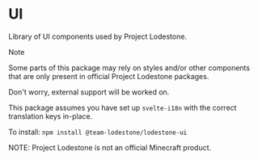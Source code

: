 # UI
Library of UI components used by Project Lodestone.

> [!NOTE]
> Some parts of this package may rely on styles and/or other components that are only present in official Project Lodestone packages.
> 
> Don't worry, external support will be worked on.
> 
> This package assumes you have set up `svelte-i18n` with the correct translation keys in-place.

To install:
`npm install @team-lodestone/lodestone-ui`

NOTE: Project Lodestone is not an official Minecraft product.